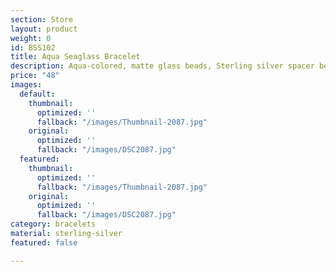 ```yaml
---
section: Store
layout: product
weight: 0
id: BSS102
title: Aqua Seaglass Bracelet
description: Aqua-colored, matte glass beads, Sterling silver spacer beads.
price: "48"
images:
  default:
    thumbnail:
      optimized: ''
      fallback: "/images/Thumbnail-2087.jpg"
    original:
      optimized: ''
      fallback: "/images/DSC2087.jpg"
  featured:
    thumbnail:
      optimized: ''
      fallback: "/images/Thumbnail-2087.jpg"
    original:
      optimized: ''
      fallback: "/images/DSC2087.jpg"
category: bracelets
material: sterling-silver
featured: false

---
```


